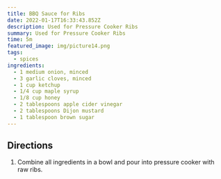 ```yaml
---
title: BBQ Sauce for Ribs
date: 2022-01-17T16:33:43.852Z
description: Used for Pressure Cooker Ribs
summary: Used for Pressure Cooker Ribs
time: 5m
featured_image: img/picture14.png
tags:
  - spices
ingredients:
  - 1 medium onion, minced
  - 3 garlic cloves, minced
  - 1 cup ketchup
  - 1/4 cup maple syrup
  - 1/8 cup honey
  - 2 tablespoons apple cider vinegar
  - 2 tablespoons Dijon mustard
  - 1 tablespoon brown sugar
---
```

## Directions

1. Combine all ingredients in a bowl and pour into pressure cooker with raw ribs.
